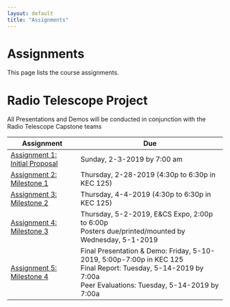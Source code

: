 ```yaml
---
layout: default
title: "Assignments"
---
```


# Assignments

This page lists the course assignments.

# Radio Telescope Project
All Presentations and Demos will be conducted in conjunction with the Radio Telescope Capstone teams

Assignment | Due
---------- | ---
[Assignment 1: Initial Proposal](assign01.html) | Sunday, 2-3-2019 by 7:00 am
[Assignment 2: Milestone 1](assign02.html) | Thursday, 2-28-2019 (4:30p to 6:30p in KEC 125)
[Assignment 3: Milestone 2](assign03.html) | Thursday, 4-4-2019 (4:30p to 6:30p in KEC 125)
[Assignment 4: Milestone 3](assign04.html) | Thursday, 5-2-2019, E&CS Expo, 2:00p to 6:00p<br>Posters due/printed/mounted by Wednesday, 5-1-2019
[Assignment 5: Milestone 4](assign05.html) | Final Presentation & Demo: Friday, 5-10-2019, 5:00p-7:00p in KEC 125<br>Final Report: Tuesday, 5-14-2019 by 7:00a<br>Peer Evaluations: Tuesday, 5-14-2019 by 7:00a

<!-- vim:set wrap: -->
<!-- vim:set linebreak: -->
<!-- vim:set nolist: -->
